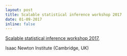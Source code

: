 ```yaml
---
layout: post
title: Scalable statistical inference workshop 2017
date: 01-09-2017 
inline: false
---
```


[Scalable statistical inference workshop 2017](https://www.newton.ac.uk/event/sinw01/),
 
Isaac Newton Institute (Cambridge, UK)
